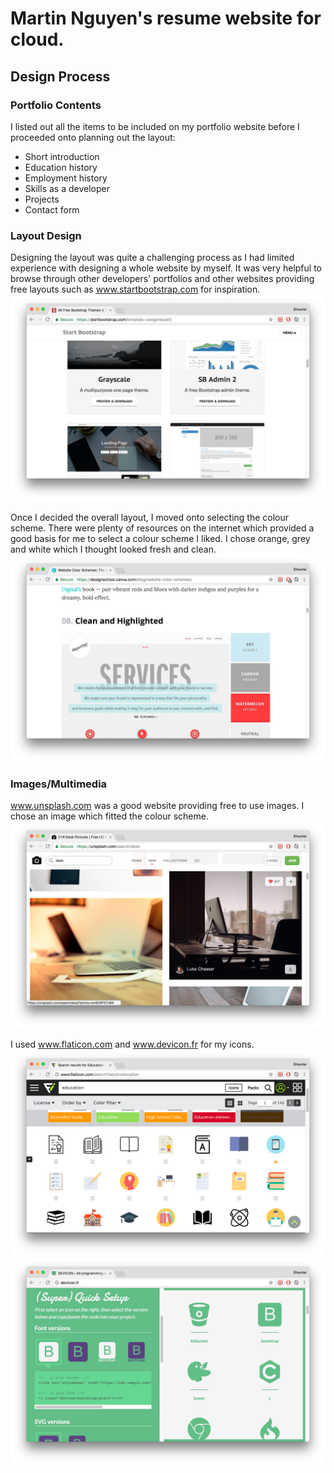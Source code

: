 # Martin Nguyen's resume website for cloud.

## Design Process

### Portfolio Contents
I listed out all the items to be included on my portfolio website before I proceeded onto planning out the layout:
-	Short introduction
-	Education history
-	Employment history
-	Skills as a developer
-	Projects
-	Contact form

### Layout Design
Designing the layout was quite a challenging process as I had limited experience with designing a whole website by myself. It was very helpful to browse through other developers' portfolios and other websites providing free layouts such as www.startbootstrap.com for inspiration.
![Alt Layouts](/readme-images/layouts.png?raw=true)

Once I decided the overall layout, I moved onto selecting the colour scheme. There were plenty of resources on the internet which provided a good basis for me to select a colour scheme I liked. I chose orange, grey and white which I thought looked fresh and clean.
![Alt Colour Scheme](/readme-images/colours.png?raw=true)

### Images/Multimedia
www.unsplash.com was a good website providing free to use images. I chose an image which fitted the colour scheme.
![Alt Unsplash](/readme-images/unsplash.png?raw=true)

I used www.flaticon.com and www.devicon.fr for my icons.
![Alt Flaticon](/readme-images/flaticon.png?raw=true)
![Alt Devicon](/readme-images/devicon.png?raw=true)
